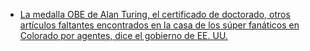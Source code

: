 * [La medalla OBE de Alan Turing, el certificado de doctorado, otros artículos faltantes encontrados en la casa de los súper fanáticos en Colorado por agentes, dice el gobierno de EE. UU.](https://www.theregister.co.uk/2020/01/22/alan_turing_belongings_found/)